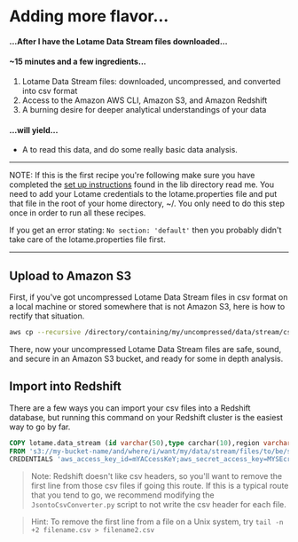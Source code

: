 # Adding more flavor...
#### ...After I have the Lotame Data Stream files downloaded...

#### ~15 minutes and a few ingredients...
1. Lotame Data Stream files: downloaded, uncompressed, and converted into csv format
2. Access to the Amazon AWS CLI, Amazon S3, and Amazon Redshift
3. A burning desire for deeper analytical understandings of your data

#### ...will yield...
* A  to read this data, and do some really basic data analysis.


- - -

NOTE: If this is the first recipe you're following make sure you have completed the [set up instructions](https://github.com/Lotame/DataStream_Cookbook/tree/master/Recipes/lib) found in the lib directory read me. You need to add your Lotame credentials to the lotame.properties file and put that file in the root of your home directory, ~/. You only need to do this step once in order to run all these recipes. 

If you get an error stating: `No section: 'default'` then you probably didn't take care of the lotame.properties file first. 

- - - 

## Upload to Amazon S3

First, if you've got uncompressed Lotame Data Stream files in csv format on a local machine or stored somewhere that is not Amazon S3, here is how to rectify that situation.

```bash
aws cp --recursive /directory/containing/my/uncompressed/data/stream/csv/files s3://my-bucket-name/and/where/i/want/my/data/stream/files/to/be/stored
```

There, now your uncompressed Lotame Data Stream files are safe, sound, and secure in an Amazon S3 bucket, and ready for some in depth analysis.

## Import into Redshift

There are a few ways you can import your csv files into a Redshift database, but running this command on your Redshift cluster is the easiest way to go by far.

```sql
COPY lotame.data_stream (id varchar(50),type carchar(10),region varchar(2),country varchar(10),client_id smallint,behavior_id smallint,timestamp bigint,action varchar(1))
FROM 's3://my-bucket-name/and/where/i/want/my/data/stream/files/to/be/stored/' 
CREDENTIALS 'aws_access_key_id=mYACcessKeY;aws_secret_access_key=MYSEcrEtkeY'
```

> Note: Redshift doesn't like csv headers, so you'll want to remove the first line from those csv files if going this route. If this is a typical route that you tend to go, we recommend modifying the `JsontoCsvConverter.py` script to not write the csv header for each file.

> Hint: To remove the first line from a file on a Unix system, try `tail -n +2 filename.csv > filename2.csv`
